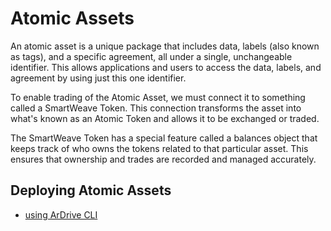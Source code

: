 # Atomic Assets

An atomic asset is a unique package that includes data, labels (also known as tags), and a specific agreement, all under a single, unchangeable identifier. This allows applications and users to access the data, labels, and agreement by using just this one identifier.

To enable trading of the Atomic Asset, we must connect it to something called a SmartWeave Token. This connection transforms the asset into what's known as an Atomic Token and allows it to be exchanged or traded.

The SmartWeave Token has a special feature called a balances object that keeps track of who owns the tokens related to that particular asset. This ensures that ownership and trades are recorded and managed accurately.

## Deploying Atomic Assets


* [using ArDrive CLI](ardrive-cli)
